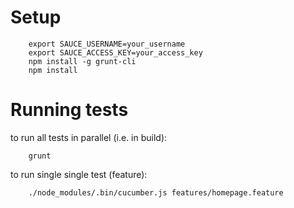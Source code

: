 # Setup
```
	export SAUCE_USERNAME=your_username
	export SAUCE_ACCESS_KEY=your_access_key
	npm install -g grunt-cli
	npm install
```

# Running tests
to run all tests in parallel (i.e. in build):
```
	grunt
```

to run single single test (feature):
```
	./node_modules/.bin/cucumber.js features/homepage.feature
```
